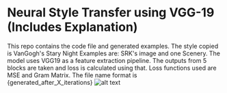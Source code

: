 # Neural Style Transfer using VGG-19 (Includes Explanation)
This repo contains the code file and generated examples. The style copied is VanGogh's Stary Night Examples are: SRK's image and one Scenery.
The model uses VGG19 as a feature extraction pipeline. The outputs from 5 blocks are taken and loss is calculated using that. Loss functions used are MSE and Gram Matrix.
The file name format is {generated_after_X_iterations}
![alt text](https://github.com/AmanKukde/Neural_Style_Transfer/blob/main/Screenshot%202024-05-22%20at%2010.39.38%20AM.png)
